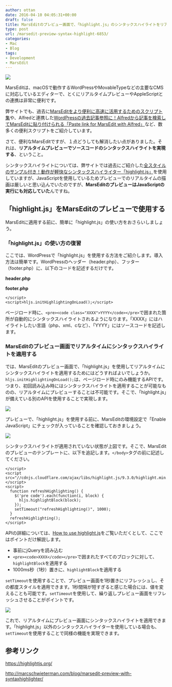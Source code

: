 ```yaml
---
author: ottan
date: 2016-04-10 04:05:31+00:00
draft: false
title: MarsEditのプレビュー画面で、「highlight.js」のシンタックスハイライトをリアルタイムでプレビューする
type: post
url: /marsedit-preview-syntax-highlight-6853/
categories:
- Mac
- Blog
tags:
- Development
- MarsEdit
---
```


![](/images/2016/04/160423-571b57e20f058.png)






MarsEditは、macOSで動作するWordPressやMovableTypeなどの主要なCMSに対応しているエディターで、とくにリアルタイムプレビューやAppleScriptとの連携は非常に便利です。





弊サイトでも、過去に[MarsEditをより便利に高速に活用するためのスクリプト集](/marsedit-script-619/)や、Alfredと連携した[WordPressの過去記事参照に！Alfredから記事を検索してMarsEditに貼り付けられる「Paste link for MarsEdit with Alfred」](/paste-link-for-marsedit-with-alfred-2174/)など、数多くの便利スクリプトをご紹介しています。





さて、便利なMarsEditですが、１点どうしても解消したい点がありました。それは、**リアルタイムプレビューでソースコードのシンタックスハイライトを実現する**、ということ。





シンタックスハイライトについては、弊サイトでは過去にご紹介した[全スタイルのサンプル付き！動作が軽快なシンタックスハイライター「highlight.js」](/syntax-highlight-github-435/)を使用していますが、JavaScriptを使用しているためプレビューでのリアルタイムの描画は厳しいと思い込んでいたのですが、**MarsEditのプレビューはJavaScriptの実行にも対応していた**んですね。





## 「highlight.js」をMarsEditのプレビューで使用する





MarsEditに適用する前に、簡単に「highlight.js」の使い方をおさらいしましょう。





### 「highlight.js」の使い方の復習





ここでは、WordPressで「highlight.js」を使用する方法をご紹介します。導入方法は簡単です。WordPressのヘッダー（header.php）、フッター（footer.php）に、以下のコードを記述するだけです。





**header.php**



    
    





**footer.php**



    
    </script>
    <script>hljs.initHighlightingOnLoad();</script>





ページロード時に、`<pre><code class="XXXX">YYYY</code></pre>`で囲まれた箇所が自動的にシンタックスハイライトされるようになります。「XXXX」にはハイライトしたい言語（php、xml、cなど）、「YYYY」にはソースコードを記述します。





### MarsEditのプレビュー画面でリアルタイムにシンタックスハイライトを適用する





では、MarsEditのプレビュー画面で、「highlight.js」を使用してリアルタイムにシンタックスハイライトを適用するためにはどうすればよいでしょうか。`hljs.initHighlightingOnLoad();`は、ページロード時にのみ機能するAPIです。つまり、初回読み込み時にはシンタックスハイライトを適用することが可能なものの、リアルタイムにプレビューすることは不可能です。そこで、「highlight.js」が備えている別のAPIを使用することで実現します。





![](/images/2016/04/160423-571b57e486a8b-1.png)






プレビューで、「highlight.js」を使用する前に、MarsEditの環境設定で「Enable JavaScript」にチェックが入っていることを確認しておきましょう。





![](/images/2016/04/160423-571b57e7e3af3-1.png)






シンタックスハイライトが適用されていない状態が上図です。そこで、MarsEditのプレビューのテンプレートに、以下を追記します。`</body>`タグの前に記述してください。




    
    </script>
    <script src="//cdnjs.cloudflare.com/ajax/libs/highlight.js/9.3.0/highlight.min.js"></script>
    <script>
      function refreshHighlighting() {
        $('pre code').each(function(i, block) {
          hljs.highlightBlock(block);
        });
        setTimeout("refreshHighlighting()", 1000);
      }
      refreshHighlighting();
    </script>





APIの詳細については、[How to use highlight.js](https://highlightjs.org/usage/)をご覧いただくとして、ここではポイントだけ解説します。






  * 事前にjQueryを読み込む
  * `<pre><code>XXXX</code></pre>`で囲まれたすべてのブロックに対して、`highlightBlock`を適用する
  * 1000ms秒（1秒）置きに、`highlightBlock`を適用する




`setTimeout`を使用することで、プレビュー画面を1秒置きにリフレッシュし、その都度スタイルを適用できます。1秒間隔が短すぎると感じた場合には、値を変えることも可能です。`setTimeout`を使用して、繰り返しプレビュー画面をリフレッシュさせることがポイントです。





![](/images/2016/04/160423-571b57eb1eac2-1.png)






これで、リアルタイムにプレビュー画面にシンタックスハイライトを適用できます。「highlight.js」以外のシンタックスハイライターを使用している場合も、`setTimeout`を使用することで同様の機能を実現できます。





## 参考リンク



https://highlightjs.org/

http://marcschwieterman.com/blog/marsedit-preview-with-syntaxhighlighter/
